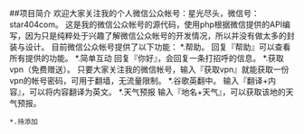 ﻿##项目简介
欢迎大家关注我的个人微信公众帐号：星光尽头，微信号：star404com。
这是我的微信公众帐号的源代码，使用php根据微信提供的API编写，因为只是纯粹处于兴趣了解微信公众帐号的开发情况，所以并没有做太多的封装与设计。
目前微信公众帐号提供了以下功能：
    *.帮助。
        回复『帮助』可以查看所有提供的功能。
    *.简单互动
        回复『你好』，会回复一条打招呼的信息。
    *.获取vpn（免费赠送）。
        只要大家关注我的微信帐号，输入『获取vpn』就能获取一份vpn的帐号密码，可用于翻墙，无流量限制。
    *.谷歌英翻中。
        输入『翻译+内容』，可以将内容翻译为英文。
    *.天气预报
        输入『地名+天气』，可以获取该地的天气预报。

    *.待添加
    
